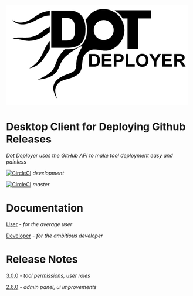 ![logo](../src/assets/login.png)

# Desktop Client for Deploying Github Releases
*Dot Deployer uses the GitHub API to make tool deployment easy and painless*

[![CircleCI](https://circleci.com/gh/WeConnect/dot-deployer-client/tree/dev.svg?style=svg&circle-token=6b3b28ced522f82e3b60ce3a4d8dda727efa4576)](https://circleci.com/gh/WeConnect/dot-deployer-client) *development*

[![CircleCI](https://circleci.com/gh/WeConnect/dot-deployer-client/tree/dev.svg?style=svg&circle-token=6b3b28ced522f82e3b60ce3a4d8dda727efa4576)](https://circleci.com/gh/WeConnect/dot-deployer-client) *master*

# Documentation

[User](documentation/user/README.md) *- for the average user*

[Developer](documentation/developer/README.md) *- for the ambitious developer*

# Release Notes

[3.0.0](./releases/3.0.0/README.md) *- tool permissions, user roles*

[2.6.0](./releases/2.6.0/README.md) *- admin panel, ui improvements*

